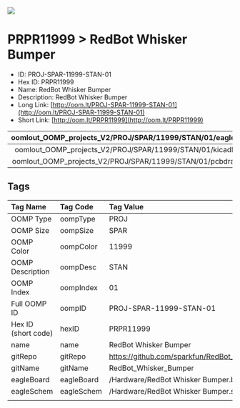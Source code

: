 


  
![][im]
# PRPR11999 > RedBot Whisker Bumper

- ID: PROJ-SPAR-11999-STAN-01
- Hex ID: PRPR11999
- Name: RedBot Whisker Bumper
- Description: RedBot Whisker Bumper
- Long Link: [http://oom.lt/PROJ-SPAR-11999-STAN-01](http://oom.lt/PROJ-SPAR-11999-STAN-01)
- Short Link: [http://oom.lt/PRPR11999](http://oom.lt/PRPR11999)
  

|oomlout_OOMP_projects_V2/PROJ/SPAR/11999/STAN/01/eagleImage.png|oomlout_OOMP_projects_V2/PROJ/SPAR/11999/STAN/01/eagleSchemImage.png|oomlout_OOMP_projects_V2/PROJ/SPAR/11999/STAN/01/kicadPcb3dFront.png|oomlout_OOMP_projects_V2/PROJ/SPAR/11999/STAN/01/kicadPcb3dBack.png|
| :---: | :---: | :---: | :---: |
|oomlout_OOMP_projects_V2/PROJ/SPAR/11999/STAN/01/kicadPcb3d.png|oomlout_OOMP_projects_V2/PROJ/SPAR/11999/STAN/01/bomBack.png|oomlout_OOMP_projects_V2/PROJ/SPAR/11999/STAN/01/bomFront.png|oomlout_OOMP_projects_V2/PROJ/SPAR/11999/STAN/01/pcbdraw.svg|
|oomlout_OOMP_projects_V2/PROJ/SPAR/11999/STAN/01/pcbdrawBack.svg||||

## Tags
  

|Tag Name|Tag Code|Tag Value|
| :--- | :--- | :--- |
|OOMP Type|oompType|PROJ|
|OOMP Size|oompSize|SPAR|
|OOMP Color|oompColor|11999|
|OOMP Description|oompDesc|STAN|
|OOMP Index|oompIndex|01|
|Full OOMP ID|oompID|PROJ-SPAR-11999-STAN-01|
|Hex ID (short code)|hexID|PRPR11999|
|name|name|RedBot Whisker Bumper|
|gitRepo|gitRepo|https://github.com/sparkfun/RedBot_Whisker_Bumper|
|gitName|gitName|RedBot_Whisker_Bumper|
|eagleBoard|eagleBoard|/Hardware/RedBot Whisker Bumper.brd|
|eagleSchem|eagleSchem|/Hardware/RedBot Whisker Bumper.sch|
||||



[im]: PROJ/SPAR/11999/STAN/01/kicadPcb3d_450.png
